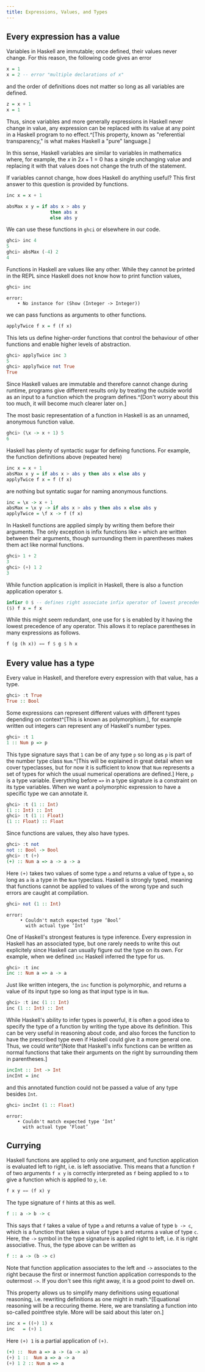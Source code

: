 ```yaml
---
title: Expressions, Values, and Types
---
```


## Every expression has a value

Variables in Haskell are immutable; once defined, their values never change. For
this reason, the following code gives an error

```haskell
x = 1
x = 2 -- error "multiple declarations of x"
```

and the order of definitions does not matter so long as all variables are defined.

```haskell
z = x + 1
x = 1
```

Thus, since variables and more generally expressions in Haskell never change in 
value, any expression can be replaced with its value at any point in a Haskell
program to no effect.^[This property, known as "referential transparency," is
what makes Haskell a "pure" language.]

In this sense, Haskell variables are similar to variables in mathematics where, for
example, the $x$ in $2 x + 1 = 0$ has a single unchanging value and replacing it
with that values does not change the truth of the statement.

If variables cannot change, how does Haskell do anything useful? This first
answer to this question is provided by functions.

```haskell
inc x = x + 1

absMax x y = if abs x > abs y
                then abs x
                else abs y
```

We can use these functions in `ghci` or elsewhere in our code.

```haskell
ghci> inc 4
5
ghci> absMax (-4) 2
4
```

Functions in Haskell are values like any other. While they cannot be printed in
the REPL since Haskell does not know how to print function values,

```haskell
ghci> inc
```

```error
error:
    • No instance for (Show (Integer -> Integer))
```

we can pass functions as arguments to other functions.

```haskell
applyTwice f x = f (f x)
```

This lets us define higher-order functions that control the behaviour of other
functions and enable higher levels of abstraction.

```haskell
ghci> applyTwice inc 3
5
ghci> applyTwice not True
True
```

Since Haskell values are immutable and therefore cannot change during runtime,
programs give different results only by treating the outside world as an input
to a function which the program defines.^[Don't worry about this too much, it
will become much clearer later on.]

The most basic representation of a function in Haskell is as an unnamed,
anonymous function value.

```haskell
ghci> (\x -> x + 1) 5
6
```

Haskell has plenty of syntactic sugar for defining functions. For example, the
function definitions above (repeated here)

```haskell
inc x = x + 1
absMax x y = if abs x > abs y then abs x else abs y
applyTwice f x = f (f x)
```

are nothing but syntatic sugar for naming anonymous functions.

```haskell
inc = \x -> x + 1
absMax = \x y -> if abs x > abs y then abs x else abs y
applyTwice = \f x -> f (f x)
```

In Haskell functions are applied simply by writing them before their arguments.
The only exception is infix functions like `+` which are written between their
arguments, though surrounding them in parentheses makes them act like normal
functions.

```haskell
ghci> 1 + 2
3
ghci> (+) 1 2
3
```

While function application is implicit in Haskell, there is also a function
application operator `$`. 

```haskell
infixr 0 $ -- defines right associate infix operator of lowest precedence
($) f x = f x
```

While this might seem redundant, one use for `$` is enabled by it having the
lowest precedence of any operator.  This allows it to replace parentheses in
many expressions as follows.

```haskell
f (g (h x)) == f $ g $ h x
```

## Every value has a type

Every value in Haskell, and therefore every expression with that value, has a
type.

```haskell
ghci> :t True
True :: Bool
```

Some expressions can represent different values with different types depending
on context^[This is known as polymorphism.], for example written out integers can
represent any of Haskell's number types.

```haskell
ghci> :t 1
1 :: Num p => p
```

This type signature says that `1` can be of any type `p` so long as `p` is part
of the number type class `Num`.^[This will be explained in great detail when we cover
typeclasses, but for now it is sufficient to know that `Num` represents a set of
types for which the usual numerical operations are defined.] Here, `p` is a type
variable. Everything before `=>` in a type signature is a constraint
on its type variables. When we want a polymorphic expression to have a specific
type we can annotate it.

```haskell
ghci> :t (1 :: Int)
(1 :: Int) :: Int
ghci> :t (1 :: Float)
(1 :: Float) :: Float
```

Since functions are values, they also have types.

```haskell
ghci> :t not
not :: Bool -> Bool
ghci> :t (+)
(+) :: Num a => a -> a -> a
```

Here `(+)` takes two values of some type `a` and returns a value of type `a`, so
long as `a` is a type in the `Num` typeclass. Haskell is strongly typed, meaning
that functions cannot be applied to values of the wrong type and such errors are
caught at compilation.

```haskell
ghci> not (1 :: Int)
```
```error
error:
     • Couldn't match expected type ‘Bool’
       with actual type ‘Int’
```

One of Haskell's strongest features is type inference. Every expression in
Haskell has an associated type, but one rarely needs to write this out
explicitely since Haskell can usually figure out the type on its own. For
example, when we defined `inc` Haskell inferred the type for us.

```haskell
ghci> :t inc
inc :: Num a => a -> a
```

Just like written integers, the `inc` function is polymorphic, and returns a
value of its input type so long as that input type is in `Num`.

```haskell
ghci> :t inc (1 :: Int)
inc (1 :: Int) :: Int
```

While Haskell's ability to infer types is powerful, it is often a good idea to
specify the type of a function by writing the type above its definition. This
can be very useful in reasoning about code, and also forces the function to have
the prescribed type even if Haskell could give it a more general one. Thus, we
could write^[Note that Haskell's infix functions can be written as normal
functions that take their arguments on the right by surrounding them in
parentheses.]

```haskell
incInt :: Int -> Int
incInt = inc
```

and this annotated function could not be passed a value of any type besides
`Int`.

```haskell
ghci> incInt (1 :: Float)
```
```error
error:
    • Couldn't match expected type ‘Int’
      with actual type ‘Float’
```

## Currying

Haskell functions are applied to only one argument, and function application is
evaluated left to right, i.e. is left associative. This means that a function
`f` of two arguments `f x y` is correctly interpreted as `f` being applied to
`x` to give a function which is applied to `y`, i.e.

```haskell
f x y == (f x) y
```

The type signature of `f` hints at this as well.

```haskell
f :: a -> b -> c
```

This says that `f` takes a value of type `a` and returns a value of type `b ->
c`, which is a function that takes a value of type `b` and returns a value of
type `c`. Here, the `->` symbol in the type signature is applied right to left,
i.e. it is right associative. Thus, the type above can be written as 

```haskell
f :: a -> (b -> c)
```

Note that function application associates to the left and `->` associates to the
right because the first or innermost function application corresponds to the
outermost `->`. If you don't see this right away, it is a good point to dwell
on.

This property allows us to simplify many definitions using equational reasoning,
i.e. rewriting definitions as one might in math.^[Equational reasoning will be a
reccuring theme. Here, we are translating a function into so-called pointfree
style. More will be said about this later on.]

```haskell
inc x = ((+) 1) x
inc   = (+) 1
```

Here `(+) 1` is a partial application of `(+)`. 

```haskell
(+) ::  Num a => a -> (a -> a)
(+) 1 ::  Num a => a -> a 
(+) 1 2 :: Num a => a
```
